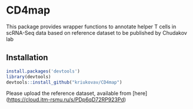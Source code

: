 # CD4map
This package provides wrapper functions to annotate helper T cells in scRNA-Seq data based on reference dataset to be published by Chudakov lab
## Installation

```R
install.packages('devtools')
library(devtools)
devtools::install_github("kriukovav/CD4map")
```
Please upload the reference dataset, available from [here] (https://cloud.itm-rsmu.ru/s/PDp6qD72RP923Pd)
